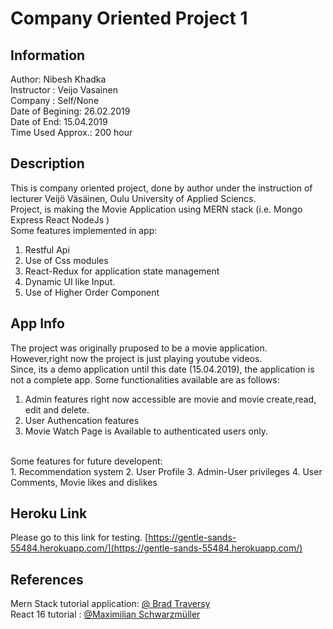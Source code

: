 # Company Oriented Project 1

## Information

Author: Nibesh Khadka <br>
Instructor : Veijo Vasainen <br>
Company : Self/None <br>
Date of Begining: 26.02.2019 <br>
Date of End: 15.04.2019 <br>
Time Used Approx.: 200 hour <br>

## Description

This is company oriented project, done by author under the instruction of lecturer Veijö Väsäinen, Oulu University of Applied Sciencs. <br>
Project, is making the Movie Application using MERN stack (i.e. Mongo Express React NodeJs )<br>
Some features implemented in app:<br>

1.  Restful Api
2.  Use of Css modules
3.  React-Redux for application state management
4.  Dynamic UI like Input.
5.  Use of Higher Order Component

## App Info

The project was originally pruposed to be a movie application. However,right now the project is just playing youtube videos.<br>
Since, its a demo application until this date (15.04.2019), the application is not a complete app. Some functionalities available are as follows:<br>

1.  Admin features right now accessible are movie and movie create,read, edit and delete.
2.  User Authencation features
3.  Movie Watch Page is Available to authenticated users only.

 <br>
 Some features for future developent: <br>
 1. Recommendation system
 2. User Profile
 3. Admin-User privileges
 4. User Comments, Movie likes and dislikes


## Heroku Link

Please go to this link for testing.
[https://gentle-sands-55484.herokuapp.com/](https://gentle-sands-55484.herokuapp.com/)
<br>

## References

Mern Stack tutorial application: [ @ Brad Traversy ](https://www.udemy.com/mern-stack-front-to-back/) <br>
React 16 tutorial : [@Maximilian Schwarzmüller](https://www.udemy.com/react-the-complete-guide-incl-redux/) <br>
